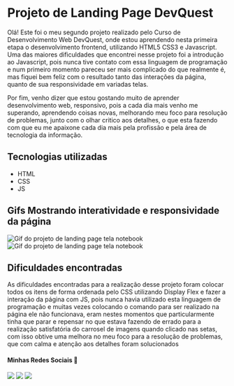 # Projeto de Landing Page DevQuest
Olá! Este foi o meu segundo projeto realizado pelo Curso de Desenvolvimento Web DevQuest, onde estou aprendendo nesta primeira etapa o desenvolvimento frontend, utilizando HTML5 CSS3 e Javascript. Uma das maiores dificuldades que encontrei nesse projeto foi a introdução ao Javascript, pois nunca tive contato com essa linguagem de programação e num primeiro momento pareceu ser mais complicado do que realmente é, mas fiquei bem feliz com o resultado tanto das interações da página, quanto de sua responsividade em variadas telas.

Por fim, venho dizer que estou gostando muito de aprender desenvolvimento web, responsivo, pois a cada dia mais venho me superando, aprendendo coisas novas, melhorando meu foco para resolução de problemas, junto com o olhar critico aos detalhes, o que esta fazendo com que eu me apaixone cada dia mais pela profissão e pela área de tecnologia da informação.

## Tecnologias utilizadas
- HTML
- CSS
- JS

## Gifs Mostrando interatividade e responsividade da página
<img src="./gifs/tela-grande.gif" alt="Gif do projeto de landing page tela notebook">

<img src="./gifs/responsivo.gif" alt="Gif do projeto de landing page tela notebook">

## Dificuldades encontradas
As dificuldades encontradas para a realização desse projeto foram colocar todos os itens de forma ordenada pelo CSS utilizando Display Flex e fazer a interação da página com JS, pois nunca havia utilizado esta linguagem de programação e muitas vezes colocando o comando para ser realizado na página ele não funcionava, eram nestes momentos que particularmente tinha que parar e repensar no que estava fazendo de errado para a realização satisfatória do carrosel de imagens quando clicado nas setas, com isso obtive uma melhora no meu foco para a resolução de problemas, que com calma e atenção aos detalhes foram solucionados


 #### Minhas Redes Sociais 📱
 
<div> 
  <a href="https://instagram.com/gmelo_0" target="_blank"><img src="https://img.shields.io/badge/-Instagram-%23E4405F?style=for-the-badge&logo=instagram&logoColor=white" target="_blank"></a>
   <a href="https://br.linkedin.com/in/gabriel-melo-11675a260?trk=profile-badge" target="_blank"><img src="https://img.shields.io/badge/-LinkedIn-%230077B5?style=for-the-badge&logo=linkedin&logoColor=white" target="_blank"></a>
<a href = "mailto:gmelo.da.silva96@gmail.com"><img src="https://img.shields.io/badge/-Gmail-%23333?style=for-the-badge&logo=gmail&logoColor=white" target="_blank"></a> 
</div>